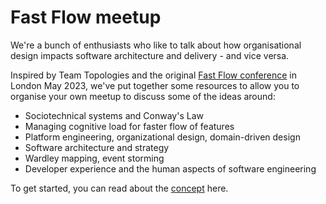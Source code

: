 # Fast Flow meetup

We're a bunch of enthusiasts who like to talk about how organisational design impacts software architecture and delivery - and vice versa.

Inspired by Team Topologies and the original [Fast Flow conference](https://www.fastflowconf.com/) in London May 2023, we've put together some resources to allow you to organise your own meetup to discuss some of the ideas around:

* Sociotechnical systems and Conway's Law
* Managing cognitive load for faster flow of features
* Platform engineering, organizational design, domain-driven design
* Software architecture and strategy
* Wardley mapping, event storming
* Developer experience and the human aspects of software engineering

To get started, you can read about the [concept](concept.md) here.
